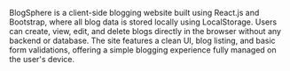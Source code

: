 BlogSphere is a client-side blogging website built using React.js and Bootstrap, where all blog data is stored locally using LocalStorage. Users can create, view, edit, and delete blogs directly in the browser without any backend or database. The site features a clean UI, blog listing, and basic form validations, offering a simple blogging experience fully managed on the user's device.
